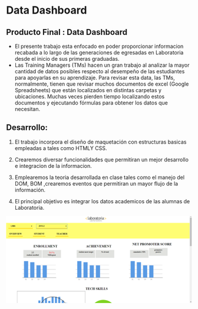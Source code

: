 # Data Dashboard

## Producto Final : Data Dashboard

* El presente trabajo esta enfocado en poder proporcionar informacion recabada a lo largo de las generaciones de egresadas en Laboratoria desde el inicio de sus primeras graduadas.
* Las Training Managers (TMs) hacen un gran trabajo al analizar la mayor cantidad de datos posibles respecto al desempeño de las estudiantes para apoyarlas en su aprendizaje. Para revisar esta data, las TMs, normalmente, tienen que revisar muchos documentos de excel (Google Spreadsheets) que están localizados en distintas carpetas y ubicaciones. Muchas veces pierden tiempo localizando estos documentos y ejecutando fórmulas para obtener los datos que necesitan.




## Desarrollo:

1. El trabajo incorpora el diseño de maquetación con estructuras basicas empleadas a
tales como HTMLY CSS.

2. Crearemos diversar funcionalidades que permitiran un mejor desarrollo e integracion de la informacion.

3. Emplearemos la teoria desarrollada en clase tales como el manejo del DOM,
BOM ,crearemos eventos que permitiran un mayor flujo de la información.
4. El principal objetivo es integrar los datos academicos de las alumnas de Laboratoria.

![Con titulo](assets/images/image.png)